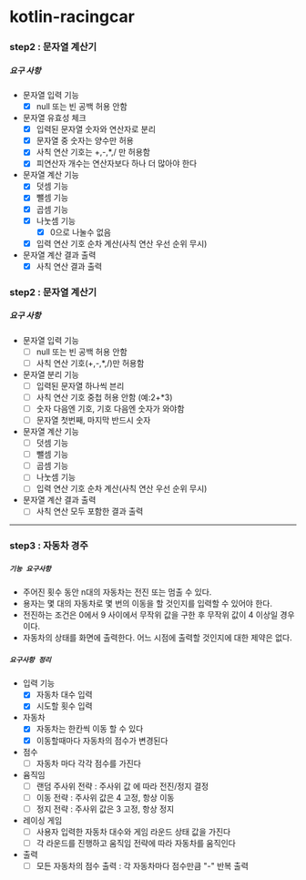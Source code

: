 # kotlin-racingcar

###  step2 : 문자열 계산기

##### 요구 사항
* 문자열 입력 기능
  - [x] null 또는 빈 공백 허용 안함
  
* 문자열 유효성 체크
  - [x] 입력된 문자열 숫자와 연산자로 분리
  - [x] 문자열 중 숫자는 양수만 허용
  - [x] 사칙 연산 기호는 +,-,*,/ 만 허용함
  - [x] 피연산자 개수는 연산자보다 하나 더 많아야 한다 
  
* 문자열 계산 기능 
  - [x] 덧셈 기능
  - [x] 뺄셈 기능
  - [x] 곱셈 기능 
  - [x] 나눗셈 기능
    - [x] 0으로 나눌수 없음
  - [x] 입력 연산 기호 순차 계산(사칙 연산 우선 순위 무시)

* 문자열 계산 결과 출력
  - [x] 사칙 연산 결과 출력

###  step2 : 문자열 계산기

##### 요구 사항
* 문자열 입력 기능
  - [ ] null 또는 빈 공백 허용 안함
  - [ ] 사칙 연산 기호(+,-,*,/)만 허용함

* 문자열 분리 기능
  - [ ] 입력된 문자열 하나씩 븐리 
  - [ ] 사칙 연산 기호 중첩 허용 안함 (예:2+*3)
  - [ ] 숫자 다음엔 기호, 기호 다음엔 숫자가 와야함
  - [ ] 문자열 첫번째, 마지막 반드시 숫자
  
* 문자열 계산 기능 
  - [ ] 덧셈 기능
  - [ ] 뺄셈 기능
  - [ ] 곱셈 기능 
  - [ ] 나눗셈 기능
  - [ ] 입력 연산 기호 순차 계산(사칙 연산 우선 순위 무시)

* 문자열 계산 결과 출력
  - [ ] 사칙 연산 모두 포함한 결과 출력

---
### step3 : 자동차 경주

##### `기능 요구사항`
  - 주어진 횟수 동안 n대의 자동차는 전진 또는 멈출 수 있다.
  - 용자는 몇 대의 자동차로 몇 번의 이동을 할 것인지를 입력할 수 있어야 한다.
  - 전진하는 조건은 0에서 9 사이에서 무작위 값을 구한 후 무작위 값이 4 이상일 경우이다.
  - 자동차의 상태를 화면에 출력한다. 어느 시점에 출력할 것인지에 대한 제약은 없다.

##### `요구사항 정리` 
* 입력 기능
  - [X] 자동차 대수 입력
  - [X] 시도할 횟수 입력

* 자동차
  - [X] 자동차는 한칸씩 이동 할 수 있다 
  - [X] 이동할때마다 자동차의 점수가 변경된다

* 점수
  - [ ] 자동차 마다 각각 점수를 가진다

* 윰직임 
  - [ ] 랜덤 주사위 전략 : 주사위 값 에 따라 전진/정지 결정 
  - [ ] 이동 전략 : 주사위 값은 4 고정, 항상 이동
  - [ ] 정지 전략 : 주사위 값은 3 고정, 항상 정지

* 레이싱 게임
  - [ ] 사용자 입력한 자동차 대수와 게임 라운드 상태 값을 가진다
  - [ ] 각 라운드를 진행하고 움직임 전략에 따라 자동차를 움직인다

* 출력
  - [ ] 모든 자동차의 점수 출력 : 각 자동차마다 점수만큼 "-" 반복 출력